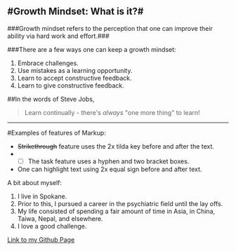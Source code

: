 #Growth Mindset: What is it?#
---
###Growth mindset refers to the perception that one can improve their ability via hard work and effort.###

###There are a few ways one can keep a growth mindset:
1. Embrace challenges.
2. Use mistakes as a learning opportunity.
3. Learn to accept constructive feedback.
4. Learn to give constructive feedback.

##In the words of Steve Jobs, 
> Learn continually - there's *always* "one more thing" to learn!

---

#Examples of features of Markup:

- ~~Strikethrough~~ feature uses the 2x tilda key before and after the text.
-  -[ ] The task feature uses a hyphen and two bracket boxes.
-  One can highlight text using 2x equal sign before and after text.

A bit about myself:

1. I live in Spokane.
2. Prior to this, I pursued a career in the psychiatric field until the lay offs.
3. My life consisted of spending a fair amount of time in Asia, in China, Taiwa, Nepal, and elsewhere.
4. I love a good challenge.

  [Link to my Github Page](https://github.com/tomgtaylor)

